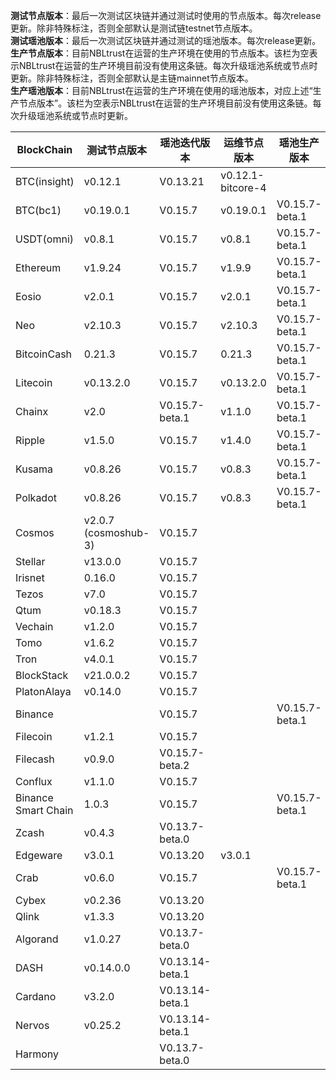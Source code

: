**测试节点版本**：最后一次测试区块链并通过测试时使用的节点版本。每次release更新。除非特殊标注，否则全部默认是测试链testnet节点版本。<br/>
**测试瑶池版本**：最后一次测试区块链并通过测试的瑶池版本。每次release更新。<br/>
**生产节点版本**：目前NBLtrust在运营的生产环境在使用的节点版本。该栏为空表示NBLtrust在运营的生产环境目前没有使用这条链。每次升级瑶池系统或节点时更新。除非特殊标注，否则全部默认是主链mainnet节点版本。<br/>
**生产瑶池版本**：目前NBLtrust在运营的生产环境在使用的瑶池版本，对应上述“生产节点版本”。该栏为空表示NBLtrust在运营的生产环境目前没有使用这条链。每次升级瑶池系统或节点时更新。<br/>


| BlockChain  | 测试节点版本 | 瑶池迭代版本 | 运维节点版本 | 瑶池生产版本 |
| ----------- | ---------- | ---------- | ---------- | ---------- | 
| BTC(insight) | v0.12.1    | V0.13.21 |    v0.12.1-bitcore-4  |  |
| BTC(bc1)    | v0.19.0.1    | V0.15.7 |    v0.19.0.1  | V0.15.7-beta.1 |
| USDT(omni) | v0.8.1    | V0.15.7 |    v0.8.1  | V0.15.7-beta.1 |
| Ethereum    | v1.9.24     | V0.15.7 |     	v1.9.9 | V0.15.7-beta.1 |
| Eosio       | v2.0.1 | V0.15.7 | v2.0.1 | V0.15.7-beta.1 |
| Neo         | v2.10.3    | V0.15.7 |    	v2.10.3 | V0.15.7-beta.1   |
| BitcoinCash | 0.21.3     | V0.15.7 | 0.21.3   | V0.15.7-beta.1 |
| Litecoin    | v0.13.2.0    | V0.15.7 |   v0.13.2.0   | V0.15.7-beta.1 |
| Chainx      | v2.0     | V0.15.7-beta.1 |  v1.1.0    | V0.15.7-beta.1 | 
| Ripple      | v1.5.0     | V0.15.7 |  	v1.4.0    | V0.15.7-beta.1 |
| Kusama      | v0.8.26    | V0.15.7 |  v0.8.3  | V0.15.7-beta.1 | 
| Polkadot      | v0.8.26    | V0.15.7 |  v0.8.3  | V0.15.7-beta.1 |
| Cosmos      | v2.0.7 (cosmoshub-3)     | V0.15.7 |    |  |
| Stellar     | v13.0.0    | V0.15.7 |    |  |
| Irisnet     | 0.16.0    | V0.15.7 |  	   |  |
| Tezos       | v7.0   | V0.15.7 |      |  |
| Qtum        | v0.18.3    | V0.15.7 |     |  | 
| Vechain     | v1.2.0     | V0.15.7 |      |  |
| Tomo        | v1.6.2     | V0.15.7 |      |  | 
| Tron        | v4.0.1 | V0.15.7 |     	       |  |
| BlockStack  | v21.0.0.2 | V0.15.7 |     	       |  |
| PlatonAlaya      | v0.14.0   | V0.15.7 |   |    |
| Binance     | |V0.15.7 | |V0.15.7-beta.1
| Filecoin     |v1.2.1 |V0.15.7 | |
| Filecash     |v0.9.0 |V0.15.7-beta.2 | |
| Conflux     |v1.1.0 |V0.15.7 | |
| Binance Smart Chain    |1.0.3 |V0.15.7 | |V0.15.7-beta.1
| Zcash       | v0.4.3     | V0.13.7-beta.0 |   	   |  | 
| Edgeware    | v3.0.1    | V0.13.20 | v3.0.1     |       | 
| Crab        |  v0.6.0   | V0.15.7 |         | V0.15.7-beta.1    |
| Cybex       | v0.2.36    | V0.13.20 |   	  |  |
| Qlink       | v1.3.3     | V0.13.20 |  | |
| Algorand    | v1.0.27    | V0.13.7-beta.0 |      |  |
| DASH        | v0.14.0.0   | V0.13.14-beta.1 |        |    |
| Cardano     | v3.2.0     | V0.13.14-beta.1 |            |            | 
| Nervos      | v0.25.2   | V0.13.14-beta.1 |            |         | 
| Harmony     |            | V0.13.7-beta.0 |            | | 

